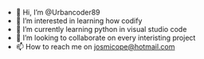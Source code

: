 - 👋 Hi, I’m @Urbancoder89
- 👀 I’m interested in learning how codify
- 🌱 I’m currently learning python in visual studio code
- 💞️ I’m looking to collaborate on every interisting project
- 📫 How to reach me on josmicope@hotmail.com

<!---
Urbancoder89/Urbancoder89 is a ✨ special ✨ repository because its `README.md` (this file) appears on your GitHub profile.
You can click the Preview link to take a look at your changes.
--->
